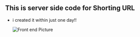 ## This is server side code for Shorting URL
- i created it within just one day!!

  ![Front end Picture](https://i.ibb.co/2g36Lkf/shortURL.png)
